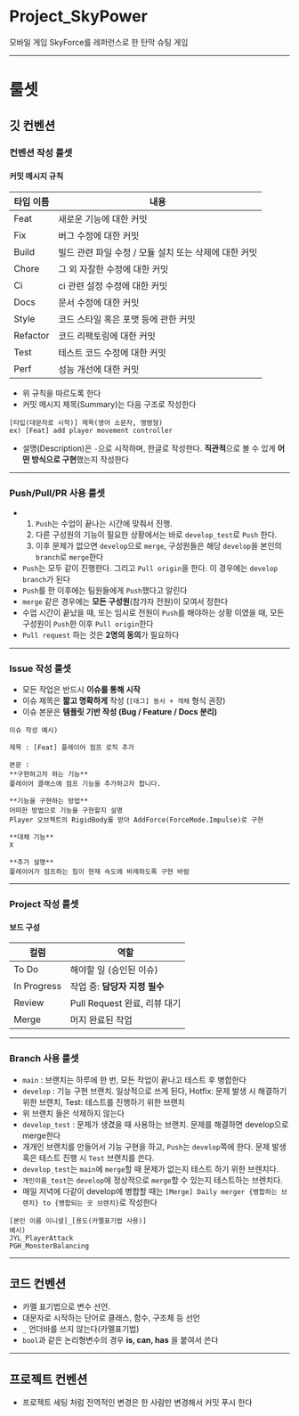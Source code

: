 # Project_SkyPower
모바일 게임 SkyForce를 레퍼런스로 한 탄막 슈팅 게임




---
# 룰셋

## 깃 컨벤션

### 컨벤션 작성 룰셋
#### 커밋 메시지 규칙

| 타입 이름    | 내용                               |
| -------- | -------------------------------- |
| Feat     | 새로운 기능에 대한 커밋                    |
| Fix      | 버그 수정에 대한 커밋                     |
| Build    | 빌드 관련 파일 수정 / 모듈 설치 또는 삭제에 대한 커밋 |
| Chore    | 그 외 자잘한 수정에 대한 커밋                |
| Ci       | ci 관련 설정 수정에 대한 커밋               |
| Docs     | 문서 수정에 대한 커밋                     |
| Style    | 코드 스타일 혹은 포맷 등에 관한 커밋            |
| Refactor | 코드 리팩토링에 대한 커밋                   |
| Test     | 테스트 코드 수정에 대한 커밋                 |
| Perf     | 성능 개선에 대한 커밋                     |
- 위 규칙을 따르도록 한다
- 커밋 메시지 제목(Summary)는 다음 구조로 작성한다
 ```
 [타입(대문자로 시작)] 제목(영어 소문자, 명령형)
 ex) [Feat] add player movement controller
 ```
- 설명(Description)은 `-`으로 시작하며, 한글로 작성한다. **직관적**으로 볼 수 있게 **어떤 방식으로 구현**했는지 작성한다

---

### Push/Pull/PR 사용 룰셋
- 1. `Push`는 수업이 끝나는 시간에 맞춰서 진행.
  2. 다른 구성원의 기능이 필요한 상황에서는 바로 `develop_test`로 `Push` 한다.
  3. 이후 문제가 없으면 `develop`으로 `merge`, 구성원들은 해당 `develop`을 본인의 `branch`로 `merge`한다
- `Push`는 모두 같이 진행한다. 그리고 `Pull origin`을 한다. 이 경우에는 `develop branch`가 된다 
- `Push`를 한 이후에는 팀원들에게 `Push`했다고 알린다
- `merge` 같은 경우에는 **모든 구성원**(참가자 전원)이 모여서 정한다
- 수업 시간이 끝났을 때, 또는 임시로 전원이 `Push`를 해야하는 상황 이였을 때, 모든 구성원이 `Push`한 이후 `Pull origin`한다
- `Pull request` 하는 것은 **2명의 동의**가 필요하다 
 
---

### Issue 작성 룰셋
- 모든 작업은 반드시 **이슈를 통해 시작**
- 이슈 제목은 **짧고 명확하게** 작성 (`[태그] 동사 + 객체` 형식 권장)
- 이슈 본문은 **템플릿 기반 작성 (Bug / Feature / Docs 분리)**
```
이슈 작성 예시)

제목 : [Feat] 플레이어 점프 로직 추가

본문 : 
**구현하고자 하는 기능**
플레이어 클래스에 점프 기능을 추가하고자 합니다.

**기능을 구현하는 방법**
어떠한 방법으로 기능을 구현할지 설명
Player 오브젝트의 RigidBody를 받아 AddForce(ForceMode.Impulse)로 구현

**대체 기능**
X

**추가 설명**
플레이어가 점프하는 힘이 현재 속도에 비례하도록 구현 바람
```

---

### Project 작성 룰셋
#### 보드 구성
| 컬럼          | 역할                     |
| ----------- | ---------------------- |
| To Do       | 해야할 일 (승인된 이슈)         |
| In Progress | 작업 중: **담당자 지정 필수**    |
| Review      | Pull Request 완료, 리뷰 대기 |
| Merge    | 머지 완료된 작업              |
 
---

### Branch 사용 룰셋
- `main` : 브랜치는 하루에 한 번, 모든 작업이 끝나고 테스트 후 병합한다
- `develop` : 기능 구현 브랜치. 일상적으로 쓰게 된다, Hotfix: 문제 발생 시 해결하기 위한 브랜치, Test: 테스트를 진행하기 위한 브랜치
- 위 브랜치 들은 삭제하지 않는다
- `develop_test` : 문제가 생겼을 때 사용하는 브랜치. 문제를 해결하면 develop으로 merge한다
- 개개인 브랜치를 만들어서 기능 구현을 하고, `Push`는 `develop`쪽에 한다. 문제 발생 혹은 테스트 진행 시 `Test` 브랜치를 쓴다.
- `develop_test`는 `main`에 `merge`할 때 문제가 없는지 테스트 하기 위한 브렌치다.
- `개인이름_test`는 `develop`에 정상적으로 `merge`할 수 있는지 테스트하는 브렌치다.
- 매일 저녁에 다같이 develop에 병합할 때는 `[Merge] Daily merger {병합하는 브렌치} to {병합되는 곳 브렌치}`로 작성한다
  
```
[본인 이름 이니셜]_[용도(카멜표기법 사용)]
예시) 
JYL_PlayerAttack
PGH_MonsterBalancing
```

---
## 코드 컨벤션
- 카멜 표기법으로 변수 선언.
- 대문자로 시작하는 단어로 클래스, 함수, 구조체 등 선언
- `_` 언더바를 쓰지 않는다(카멜표기법)
- `bool`과 같은 논리형변수의 경우 **is, can, has** 을 붙여서 쓴다
---
## 프로젝트 컨벤션
- 프로젝트 세팅 처럼 전역적인 변경은 한 사람만 변경해서 커밋 푸시 한다